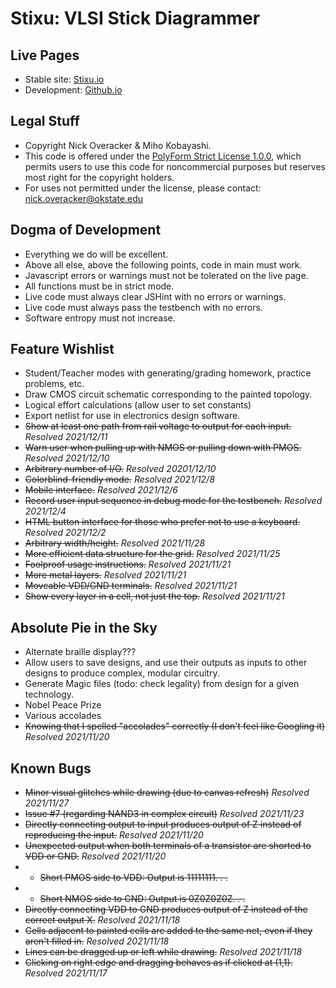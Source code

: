# Stixu: VLSI Stick Diagrammer

## Live Pages
* Stable site: [Stixu.io](https://stixu.io)
* Development: [Github.io](https://nickoveracker.github.io/StickDiagrammer)

## Legal Stuff
* Copyright Nick Overacker & Miho Kobayashi.
* This code is offered under the [PolyForm Strict License 1.0.0](https://polyformproject.org/licenses/strict/1.0.0/), which permits users to use this code for noncommercial purposes but reserves most right for the copyright holders.
* For uses not permitted under the license, please contact: [nick.overacker@okstate.edu](mailto:nick.overacker@okstate.edu)

## Dogma of Development
* Everything we do will be excellent.
* Above all else, above the following points, code in main must work.
* Javascript errors or warnings must not be tolerated on the live page.
* All functions must be in strict mode.
* Live code must always clear JSHint with no errors or warnings.
* Live code must always pass the testbench with no errors.
* Software entropy must not increase.

## Feature Wishlist
* Student/Teacher modes with generating/grading homework, practice problems, etc.
* Draw CMOS circuit schematic corresponding to the painted topology.
* Logical effort calculations (allow user to set constants)
* Export netlist for use in electronics design software.
* ~~Show at least one path from rail voltage to output for each input.~~ *Resolved 2021/12/11*
* ~~Warn user when pulling up with NMOS or pulling down with PMOS.~~ *Resolved 2021/12/10*
* ~~Arbitrary number of I/O.~~ *Resolved 20201/12/10*
* ~~Colorblind-friendly mode.~~ *Resolved 2021/12/8*
* ~~Mobile interface.~~ *Resolved 2021/12/6*
* ~~Record user input sequence in debug mode for the testbench.~~ *Resolved 2021/12/4*
* ~~HTML button interface for those who prefer not to use a keyboard.~~ *Resolved 2021/12/2*
* ~~Arbitrary width/height.~~ *Resolved 2021/11/28*
* ~~More efficient data structure for the grid.~~ *Resolved 2021/11/25*
* ~~Foolproof usage instructions.~~ *Resolved 2021/11/21*
* ~~More metal layers.~~ *Resolved 2021/11/21*
* ~~Moveable VDD/GND terminals.~~ *Resolved 2021/11/21*
* ~~Show every layer in a cell, not just the top.~~ *Resolved 2021/11/21*

## Absolute Pie in the Sky
* Alternate braille display???
* Allow users to save designs, and use their outputs as inputs to other designs to produce complex, modular circuitry.
* Generate Magic files (todo: check legality) from design for a given technology.
* Nobel Peace Prize
* Various accolades
* ~~Knowing that I spelled "accolades" correctly (I don't feel like Googling it)~~ *Resolved 2021/11/20*

## Known Bugs
* ~~Minor visual glitches while drawing (due to canvas refresh)~~ *Resolved 2021/11/27*
* ~~Issue #7 (regarding NAND3 in complex circuit)~~ *Resolved 2021/11/23*
* ~~Directly connecting output to input produces output of Z instead of reproducing the input.~~ *Resolved 2021/11/20*
* ~~Unexpected output when both terminals of a transistor are shorted to VDD or GND.~~ *Resolved 2021/11/20*
* * ~~Short PMOS side to VDD: Output is 11111111. . .~~
* * ~~Short NMOS side to GND: Output is 0Z0Z0Z0Z. . .~~
* ~~Directly connecting VDD to GND produces output of Z instead of the correct output X.~~ *Resolved 2021/11/18*
* ~~Cells adjacent to painted cells are added to the same net, even if they aren't filled in.~~ *Resolved 2021/11/18*
* ~~Lines can be dragged up or left while drawing.~~ *Resolved 2021/11/18*
* ~~Clicking on right edge and dragging behaves as if clicked at (1,1).~~ *Resolved 2021/11/17*
